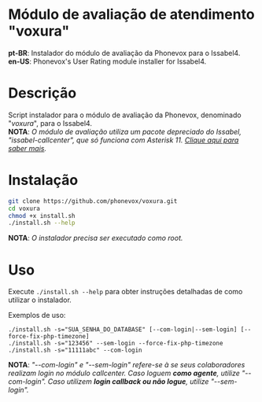 # Módulo de avaliação de atendimento "voxura"

**pt-BR**: Instalador do módulo de avaliação da Phonevox para o Issabel4.<br>
**en-US**: Phonevox's User Rating module installer for Issabel4.

# Descrição

Script instalador para o módulo de avaliação da Phonevox, denominado "*voxura*", para o Issabel4.<br>
**NOTA**: *O módulo de avaliação utiliza um pacote depreciado do Issabel, "issabel-callcenter", que só funciona com Asterisk 11. [Clique aqui para saber mais](https://forum.issabel.org/d/4517-problemas-con-callcenter-y-asterisk-16/2).*

# Instalação

```sh
git clone https://github.com/phonevox/voxura.git
cd voxura
chmod +x install.sh
./install.sh --help
```
**NOTA**: *O instalador precisa ser executado como root.*<br>

# Uso

Execute `./install.sh --help` para obter instruções detalhadas de como utilizar o instalador.

Exemplos de uso:
```
./install.sh -s="SUA_SENHA_DO_DATABASE" [--com-login|--sem-login] [--force-fix-php-timezone]
./install.sh -s="123456" --sem-login --force-fix-php-timezone
./install.sh -s="11111abc" --com-login
```
**NOTA**: *"--com-login" e "--sem-login" refere-se à se seus colaboradores realizam login no módulo callcenter. Caso loguem **como agente**, utilize "--com-login". Caso utilizem **login callback ou não logue**, utilize "--sem-login".*

